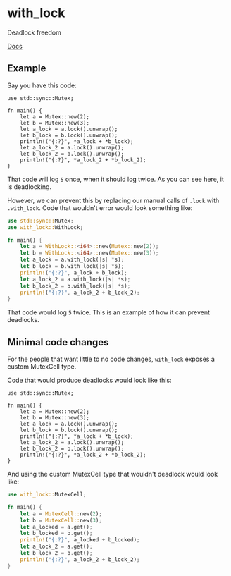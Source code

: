 # with_lock
Deadlock freedom

[Docs](https://docs.rs/with_lock)

## Example

Say you have this code:

```rust,no_run
use std::sync::Mutex;

fn main() {
    let a = Mutex::new(2);
    let b = Mutex::new(3);
    let a_lock = a.lock().unwrap();
    let b_lock = b.lock().unwrap();
    println!("{:?}", *a_lock + *b_lock);
    let a_lock_2 = a.lock().unwrap();
    let b_lock_2 = b.lock().unwrap();
    println!("{:?}", *a_lock_2 + *b_lock_2);
}
```
That code will log `5` once, when it should log twice. As you can see here, it is deadlocking.

However, we can prevent this by replacing our manual calls of `.lock` with `.with_lock`. Code that wouldn't error would look something like:

```rust
use std::sync::Mutex;
use with_lock::WithLock;

fn main() {
    let a = WithLock::<i64>::new(Mutex::new(2));
    let b = WithLock::<i64>::new(Mutex::new(3));
    let a_lock = a.with_lock(|s| *s);
    let b_lock = b.with_lock(|s| *s);
    println!("{:?}", a_lock + b_lock);
    let a_lock_2 = a.with_lock(|s| *s);
    let b_lock_2 = b.with_lock(|s| *s);
    println!("{:?}", a_lock_2 + b_lock_2);
}
```

That code would log `5` twice. This is an example of how it can prevent deadlocks.

## Minimal code changes

For the people that want little to no code changes, `with_lock` exposes a custom MutexCell type.

Code that would produce deadlocks would look like this:

```rust,no_run
use std::sync::Mutex;

fn main() {
    let a = Mutex::new(2);
    let b = Mutex::new(3);
    let a_lock = a.lock().unwrap();
    let b_lock = b.lock().unwrap();
    println!("{:?}", *a_lock + *b_lock);
    let a_lock_2 = a.lock().unwrap();
    let b_lock_2 = b.lock().unwrap();
    println!("{:?}", *a_lock_2 + *b_lock_2);
}
```

And using the custom MutexCell type that wouldn't deadlock would look like:

```rust
use with_lock::MutexCell;

fn main() {
    let a = MutexCell::new(2);
    let b = MutexCell::new(3);
    let a_locked = a.get();
    let b_locked = b.get();
    println!("{:?}", a_locked + b_locked);
    let a_lock_2 = a.get();
    let b_lock_2 = b.get();
    println!("{:?}", a_lock_2 + b_lock_2);
}
```